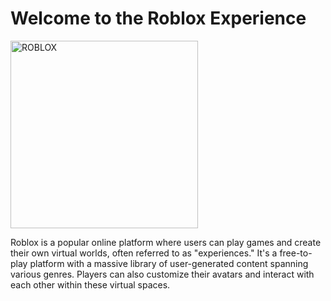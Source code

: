 <!DOCTYPE html>
<html>
    <head>
    </head>
  <body>
    <h1>Welcome to the Roblox Experience</h1>
    <img src="Downloads/Pictures/Screenshots/441956341_467120135721265_5238019923992610767_n (1).jpg" alt="ROBLOX" width="300" />
    <p>Roblox is a popular online platform where users can play games and create their own virtual worlds, often referred to as "experiences." 
       It's a free-to-play platform with a massive library of user-generated content spanning various genres.
       Players can also customize their avatars and interact with each other within these virtual spaces.</p>
  </body>
</html>
